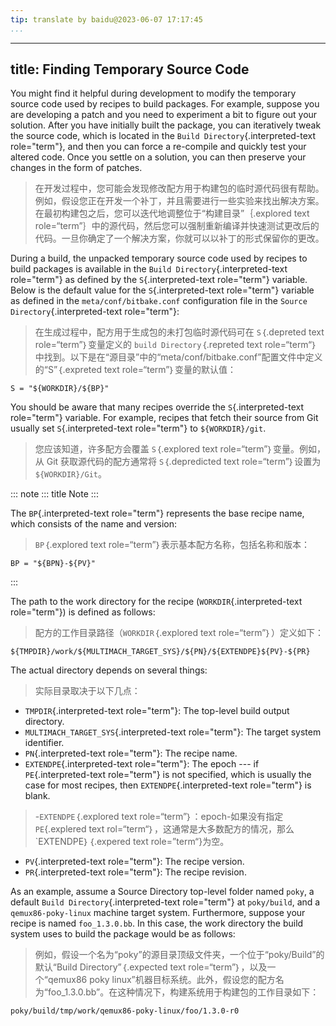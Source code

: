 ```yaml
---
tip: translate by baidu@2023-06-07 17:17:45
...
```

---
title: Finding Temporary Source Code
------------------------------------

You might find it helpful during development to modify the temporary source code used by recipes to build packages. For example, suppose you are developing a patch and you need to experiment a bit to figure out your solution. After you have initially built the package, you can iteratively tweak the source code, which is located in the `Build Directory`{.interpreted-text role="term"}, and then you can force a re-compile and quickly test your altered code. Once you settle on a solution, you can then preserve your changes in the form of patches.

> 在开发过程中，您可能会发现修改配方用于构建包的临时源代码很有帮助。例如，假设您正在开发一个补丁，并且需要进行一些实验来找出解决方案。在最初构建包之后，您可以迭代地调整位于“构建目录”｛.explored text role=“term”｝中的源代码，然后您可以强制重新编译并快速测试更改后的代码。一旦你确定了一个解决方案，你就可以以补丁的形式保留你的更改。

During a build, the unpacked temporary source code used by recipes to build packages is available in the `Build Directory`{.interpreted-text role="term"} as defined by the `S`{.interpreted-text role="term"} variable. Below is the default value for the `S`{.interpreted-text role="term"} variable as defined in the `meta/conf/bitbake.conf` configuration file in the `Source Directory`{.interpreted-text role="term"}:

> 在生成过程中，配方用于生成包的未打包临时源代码可在 `S`｛.depreted text role=“term”｝变量定义的 `build Directory`｛.repreted text role=“term“｝中找到。以下是在“源目录”中的“meta/conf/bitbake.conf”配置文件中定义的“S”｛.expreted text role=“term”｝变量的默认值：

```
S = "${WORKDIR}/${BP}"
```

You should be aware that many recipes override the `S`{.interpreted-text role="term"} variable. For example, recipes that fetch their source from Git usually set `S`{.interpreted-text role="term"} to `${WORKDIR}/git`.

> 您应该知道，许多配方会覆盖 `S`｛.explored text role=“term”｝变量。例如，从 Git 获取源代码的配方通常将 `S`｛.depredicted text role=“term”｝设置为 `${WORKDIR}/Git`。

::: note
::: title
Note
:::

The `BP`{.interpreted-text role="term"} represents the base recipe name, which consists of the name and version:

> `BP`｛.explored text role=“term”｝表示基本配方名称，包括名称和版本：

```
BP = "${BPN}-${PV}"
```

:::

The path to the work directory for the recipe (`WORKDIR`{.interpreted-text role="term"}) is defined as follows:

> 配方的工作目录路径（`WORKDIR`｛.explored text role=“term”｝）定义如下：

```
${TMPDIR}/work/${MULTIMACH_TARGET_SYS}/${PN}/${EXTENDPE}${PV}-${PR}
```

The actual directory depends on several things:

> 实际目录取决于以下几点：

- `TMPDIR`{.interpreted-text role="term"}: The top-level build output directory.
- `MULTIMACH_TARGET_SYS`{.interpreted-text role="term"}: The target system identifier.
- `PN`{.interpreted-text role="term"}: The recipe name.
- `EXTENDPE`{.interpreted-text role="term"}: The epoch \-\-- if `PE`{.interpreted-text role="term"} is not specified, which is usually the case for most recipes, then `EXTENDPE`{.interpreted-text role="term"} is blank.

> -`EXTENDPE`｛.explored text role=“term”｝：epoch\-如果没有指定 `PE`{.explered text rol=“term“｝，这通常是大多数配方的情况，那么 `EXTENDPE｝｛.expered text role=”term“}为空。

- `PV`{.interpreted-text role="term"}: The recipe version.
- `PR`{.interpreted-text role="term"}: The recipe revision.

As an example, assume a Source Directory top-level folder named `poky`, a default `Build Directory`{.interpreted-text role="term"} at `poky/build`, and a `qemux86-poky-linux` machine target system. Furthermore, suppose your recipe is named `foo_1.3.0.bb`. In this case, the work directory the build system uses to build the package would be as follows:

> 例如，假设一个名为“poky”的源目录顶级文件夹，一个位于“poky/Build”的默认“Build Directory”｛.expected text role=“term”｝，以及一个“qemux86 poky linux”机器目标系统。此外，假设您的配方名为“foo_1.3.0.bb”。在这种情况下，构建系统用于构建包的工作目录如下：

```
poky/build/tmp/work/qemux86-poky-linux/foo/1.3.0-r0
```
